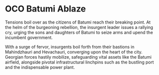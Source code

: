 # OCO Batumi Ablaze
Tensions boil over as the citizens of Batumi reach their breaking point. At the helm of the burgeoning rebellion, the insurgent leader issues a rallying cry, urging the sons and daughters of Batumi to seize arms and upend the incumbent government.

With a surge of fervor, insurgents boil forth from their bastions in Mahindzhauri and Hevachauri, converging upon the heart of the city. Georgian forces hastily mobilize, safeguarding vital assets like the Batumi airfield, alongside pivotal infrastructural linchpins such as the bustling port and the indispensable power plant.

